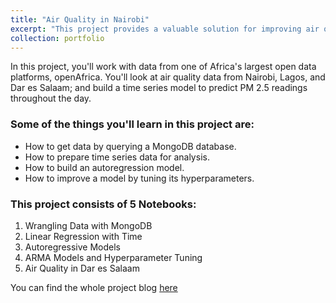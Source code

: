 ```yaml
---
title: "Air Quality in Nairobi"
excerpt: "This project provides a valuable solution for improving air quality management in major African cities, namely Nairobi, Lagos, and Dar es Salaam. Leveraging data from openAfrica, we developed a time series model to predict PM 2.5 readings throughout the day, offering actionable insights for local governments, environmental agencies, and health organizations. It empowers decision-makers to implement targeted interventions, reduce pollution levels, and enhance public health, addressing critical air quality concerns across these urban centers.<br/><img src='/images/Earthquake in Nepal RGB color icon.jpeg' width='400px' style='display: block; margin: 0 auto;'>"
collection: portfolio
---
```


In this project, you'll work with data from one of Africa's largest open data platforms, openAfrica. You'll look at air quality data from Nairobi, Lagos, and Dar es Salaam; and build a time series model to predict PM 2.5 readings throughout the day.

### Some of the things you'll learn in this project are:
- How to get data by querying a MongoDB database.
- How to prepare time series data for analysis.
- How to build an autoregression model.
- How to improve a model by tuning its hyperparameters.

### This project consists of 5 Notebooks:
1. Wrangling Data with MongoDB
2. Linear Regression with Time
3. Autoregressive Models
4. ARMA Models and Hyperparameter Tuning
5. Air Quality in Dar es Salaam

You can find the whole project blog [here](https://www.notion.so/Project_3-320f2f1f775e4b9c8c2c6b579134d689?pvs=4)


